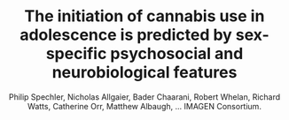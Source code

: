 ---
author: Philip Spechler, Nicholas Allgaier, Bader Chaarani, Robert Whelan, Richard Watts, Catherine Orr, Matthew Albaugh, ... IMAGEN Consortium.
title: The initiation of cannabis use in adolescence is predicted by sex-specific psychosocial and neurobiological features
journal: European Journal of Neuroscience
year: 2019
type: article
doi: 10.1111/ejn.13989
volume: 50
number: 3, SI
pages: 2346-2356
---
